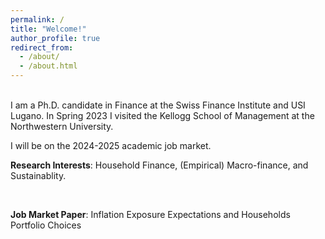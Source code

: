 ```yaml
---
permalink: /
title: "Welcome!"
author_profile: true
redirect_from: 
  - /about/
  - /about.html
---
```


<br>
I am a Ph.D. candidate in Finance at the Swiss Finance Institute and USI Lugano. In Spring 2023 I visited the Kellogg School of Management at the Northwestern University.


I will be on the 2024-2025 academic job market.


**Research Interests**: Household Finance, (Empirical) Macro-finance, and Sustainablity.

<br>

**Job Market Paper**: Inflation Exposure Expectations and Households Portfolio Choices 

